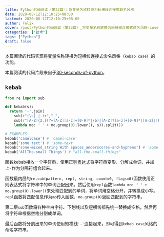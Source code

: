 ```yaml
---
title: Python代码阅读（第23篇）：将变量名称转换为短横线连接式命名风格
date: 2020-08-12T12:10:25+08:00
lastmod: 2020-08-12T12:10:25+08:00
author: Felix
cover: /post/Python代码阅读（第23篇）_将变量名称转换为短横线连接式命名风格-cover.jpg
categories: ["技术"]
tags: ["Python"]
draft: false
---
```


本篇阅读的代码实现将变量名称转换为短横线连接式命名风格（`kebab case`）的功能。

本篇阅读的代码片段来自于[30-seconds-of-python](https://github.com/30-seconds/30-seconds-of-python)。

<!--more-->

## `kebab`

```python
from re import sub

def kebab(s):
  return '-'.join(
    sub(r"(\s|_|-)+"," ",
    sub(r"[A-Z]{2,}(?=[A-Z][a-z]+[0-9]*|\b)|[A-Z]?[a-z]+[0-9]*|[A-Z]|[0-9]+",
    lambda mo: ' ' + mo.group(0).lower(), s)).split())

# EXAMPLES
kebab('camelCase') # 'camel-case'
kebab('some text') # 'some-text'
kebab('some-mixed_string With spaces_underscores-and-hyphens') # 'some-mixed-string-with-spaces-underscores-and-hyphens'
kebab('AllThe-small Things') # "all-the-small-things"
```

函数kebab接收一个字符串，使用[正则表达式](https://docs.python.org/zh-cn/3.8/library/re.html#module-re)将字符串变形、分解成单词，并加上`-`作为分隔符组合起来。

函数最内层的`re.sub(pattern, repl, string, count=0, flags=0)`函数使用正则表达式将字符串中的单词匹配出来。然后使用`repl`函数`lambda mo: ' ' + mo.group(0).lower()`来处理匹配到的单词，将单词用空格分开，并转换成小写。`repl`函数将匹配信息作为`mo`传入函数，`mo.group(0)`返回匹配到的字符串。

第二层`sub`函数将各种空白字符、下划线以及短横线都先统一替换成空格。然后再将字符串根据空格分割成单词。

最后函数将分割出来的单词使用短横线`'-'`连接起来，即可得到`kebab case`风格的命名字符串。
